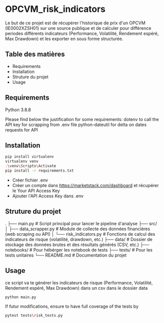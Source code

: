 # OPCVM_risk_indicators
Le but de ce projet est de récupérer l'historique de prix d'un OPCVM (IE0002XZSH01) sur une source publique et de calculer pour différence periodes différents indicateurs (Performance, Volatilité, Rendement espéré, Max Drawdown) et les exporter en sous forme structurée.

## Table des matières
- Requirements
- Installation
- Struture du projet
- Usage

## Requirements
Python 3.8.8

Please find below the justification for some requirements:
dotenv to call the API key for scrapping from .env file
python-dateutil for delta on dates
requests for API


## Installation


```bash
pip install virtualenv
virtualenv venv
.\venv\Scripts\Activate
pip install -r requirements.txt
```
- Créer fichier .env 
- Créer un compte dans https://marketstack.com/dashboard et récupérer le Your API Access Key
- Ajouter l'API Access Key dans .env

## Struture du projet

.
├── main.py                  # Script principal pour lancer le pipeline d'analyse
├── src/
│   ├── data_scrapper.py     # Module de collecte des données financières (web scraping ou API)
│   └── risk_indicators.py              # Fonctions de calcul des indicateurs de risque (volatilité, drawdown, etc.)
├── data/                    # Dossier de stockage des données brutes et des résultats générés (CSV, etc.)
├── notebooks/               # Pour hébérger les notebook de tests
├── tests/                   # Pour les tests unitaires
└── README.md                # Documentation du projet



## Usage
ce script va te générer les indicateurs de risque  (Performance, Volatilité, Rendement espéré, Max Drawdown) dans un csv dans le dossier data

```bash
python main.py
```

If futur modifications, ensure to have full coverage of the tests by 

```bash
pytest tests\risk_tests.py
```
